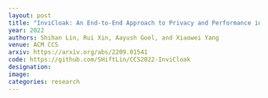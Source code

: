 ```yaml
---
layout: post
title: "InviCloak: An End-to-End Approach to Privacy and Performance in Web Content"
year: 2022
authors: Shihan Lin, Rui Xin, Aayush Goel, and Xiaowei Yang
venue: ACM CCS
arxiv: https://arxiv.org/abs/2209.01541
code: https://github.com/SHiftLin/CCS2022-InviCloak
designation: 
image:
categories: research
---
```

